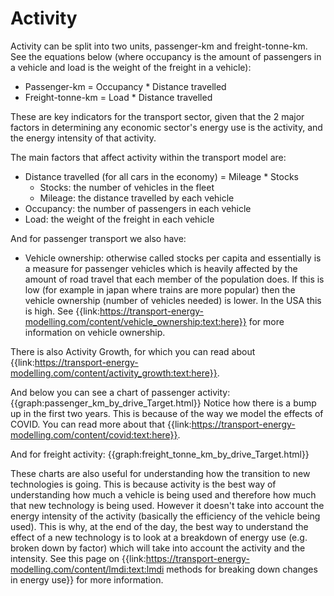 # Activity
Activity can be split into two units, passenger-km and freight-tonne-km. See the equations below (where occupancy is the amount of passengers in a vehicle and load is the weight of the freight in a vehicle):

- Passenger-km = Occupancy * Distance travelled
- Freight-tonne-km = Load * Distance travelled

These are key indicators for the transport sector, given that the 2 major factors in determining any economic sector's energy use is the activity, and the energy intensity of that activity.

The main factors that affect activity within the transport model are:

- Distance travelled (for all cars in the economy) = Mileage * Stocks
    - Stocks: the number of vehicles in the fleet
    - Mileage: the distance travelled by each vehicle
- Occupancy: the number of passengers in each vehicle
- Load: the weight of the freight in each vehicle

And for passenger transport we also have:

- Vehicle ownership: otherwise called stocks per capita and essentially is a measure for passenger vehicles which is heavily affected by the amount of road travel that each member of the population does. If this is low (for example in japan where trains are more popular) then the vehicle ownership (number of vehicles needed) is lower. In the USA this is high. See {{link:https://transport-energy-modelling.com/content/vehicle_ownership:text:here}} for more information on vehicle ownership.

There is also Activity Growth, for which you can read about {{link:https://transport-energy-modelling.com/content/activity_growth:text:here}}.

And below you can see a chart of passenger activity:
{{graph:passenger_km_by_drive_Target.html}}
Notice how there is a bump up in the first two years. This is because of the way we model the effects of COVID. You can read more about that {{link:https://transport-energy-modelling.com/content/covid:text:here}}.

And for freight activity:
{{graph:freight_tonne_km_by_drive_Target.html}}

These charts are also useful for understanding how the transition to new technologies is going. This is because activity is the best way of understanding how much a vehicle is being used and therefore how much that new technology is being used. However it doesn't take into account the energy intensity of the activity (basically the efficiency of the vehicle being used). This is why, at the end of the day, the best way to understand the effect of a new technology is to look at a breakdown of energy use (e.g. broken down by factor) which will take into account the activity and the intensity. See this page on {{link:https://transport-energy-modelling.com/content/lmdi:text:lmdi methods for breaking down changes in energy use}} for more information.
